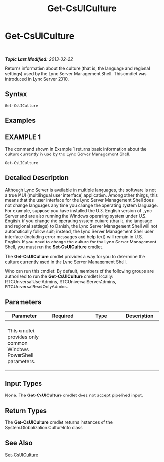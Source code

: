 ﻿---
title: Get-CsUICulture
TOCTitle: Get-CsUICulture
ms:assetid: b8df7083-068b-4d5e-a9b4-448602de6586
ms:mtpsurl: https://technet.microsoft.com/en-us/library/Gg412900(v=OCS.15)
ms:contentKeyID: 48185239
ms.date: 07/23/2014
mtps_version: v=OCS.15
---

<div data-xmlns="http://www.w3.org/1999/xhtml">

<div class="topic" data-xmlns="http://www.w3.org/1999/xhtml" data-msxsl="urn:schemas-microsoft-com:xslt" data-cs="http://msdn.microsoft.com/en-us/">

<div data-asp="http://msdn2.microsoft.com/asp">

# Get-CsUICulture

</div>

<div id="mainSection">

<div id="mainBody">

<span> </span>

_**Topic Last Modified:** 2013-02-22_

Returns information about the culture (that is, the language and regional settings) used by the Lync Server Management Shell. This cmdlet was introduced in Lync Server 2010.

<div>

## Syntax

    Get-CsUICulture

</div>

<div>

## Examples

<div>

## EXAMPLE 1

The command shown in Example 1 returns basic information about the culture currently in use by the Lync Server Management Shell.

    Get-CsUICulture

</div>

</div>

<div>

## Detailed Description

Although Lync Server is available in multiple languages, the software is not a true MUI (multilingual user interface) application. Among other things, this means that the user interface for the Lync Server Management Shell does not change languages any time you change the operating system language. For example, suppose you have installed the U.S. English version of Lync Server and are also running the Windows operating system under U.S. English. If you change the operating system culture (that is, the language and regional settings) to Danish, the Lync Server Management Shell will not automatically follow suit; instead, the Lync Server Management Shell user interface (including error messages and help text) will remain in U.S. English. If you need to change the culture for the Lync Server Management Shell, you must run the **Set-CsUICulture** cmdlet.

The **Get-CsUICulture** cmdlet provides a way for you to determine the culture currently used in the Lync Server Management Shell.

Who can run this cmdlet: By default, members of the following groups are authorized to run the **Get-CsUICulture** cmdlet locally: RTCUniversalUserAdmins, RTCUniversalServerAdmins, RTCUniversalReadOnlyAdmins.

</div>

<div>

## Parameters


<table>
<colgroup>
<col style="width: 25%" />
<col style="width: 25%" />
<col style="width: 25%" />
<col style="width: 25%" />
</colgroup>
<thead>
<tr class="header">
<th>Parameter</th>
<th>Required</th>
<th>Type</th>
<th>Description</th>
</tr>
</thead>
<tbody>
<tr class="odd">
<td></td>
<td></td>
<td></td>
<td></td>
</tr>
<tr class="even">
<td><p>This cmdlet provides only common Windows PowerShell parameters.</p></td>
<td></td>
<td></td>
<td></td>
</tr>
</tbody>
</table>


</div>

<div>

## Input Types

None. The **Get-CsUICulture** cmdlet does not accept pipelined input.

</div>

<div>

## Return Types

The **Get-CsUICulture** cmdlet returns instances of the System.Globalization.CultureInfo class.

</div>

<div>

## See Also


[Set-CsUICulture](set-csuiculture.md)  
  

</div>

</div>

<span> </span>

</div>

</div>

</div>

